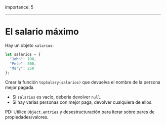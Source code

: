 importance: 5

---

# El salario máximo

Hay un objeto `salarios`:

```js
let salarios = {
  "John": 100,
  "Pete": 300,
  "Mary": 250
};
```

Crear la función `topSalary(salarios)` que devuelva el nombre de la persona mejor pagada.

- Si `salarios` es vacío, debería devolver `null`.
- Si hay varias personas con mejor paga, devolver cualquiera de ellos.

PD: Utilice `Object.entries` y desestructuración para iterar sobre pares de propiedades/valores.
